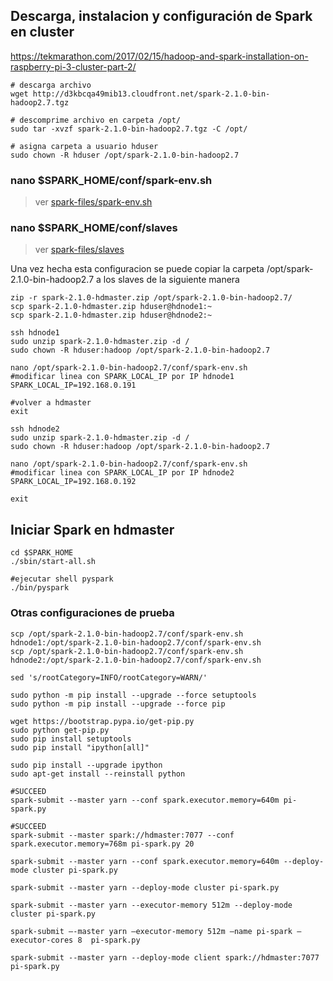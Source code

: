 ## Descarga, instalacion y configuración de Spark en cluster
https://tekmarathon.com/2017/02/15/hadoop-and-spark-installation-on-raspberry-pi-3-cluster-part-2/

```
# descarga archivo
wget http://d3kbcqa49mib13.cloudfront.net/spark-2.1.0-bin-hadoop2.7.tgz

# descomprime archivo en carpeta /opt/
sudo tar -xvzf spark-2.1.0-bin-hadoop2.7.tgz -C /opt/

# asigna carpeta a usuario hduser
sudo chown -R hduser /opt/spark-2.1.0-bin-hadoop2.7
```

### nano $SPARK_HOME/conf/spark-env.sh
> ver [spark-files/spark-env.sh](spark-files/spark-env.sh)

### nano $SPARK_HOME/conf/slaves
> ver [spark-files/slaves](spark-files/slaves)

Una vez hecha esta configuracion se puede copiar la carpeta /opt/spark-2.1.0-bin-hadoop2.7 a los slaves de la siguiente manera
```
zip -r spark-2.1.0-hdmaster.zip /opt/spark-2.1.0-bin-hadoop2.7/
scp spark-2.1.0-hdmaster.zip hduser@hdnode1:~
scp spark-2.1.0-hdmaster.zip hduser@hdnode2:~

ssh hdnode1
sudo unzip spark-2.1.0-hdmaster.zip -d /
sudo chown -R hduser:hadoop /opt/spark-2.1.0-bin-hadoop2.7

nano /opt/spark-2.1.0-bin-hadoop2.7/conf/spark-env.sh
#modificar linea con SPARK_LOCAL_IP por IP hdnode1
SPARK_LOCAL_IP=192.168.0.191

#volver a hdmaster
exit

ssh hdnode2
sudo unzip spark-2.1.0-hdmaster.zip -d /
sudo chown -R hduser:hadoop /opt/spark-2.1.0-bin-hadoop2.7

nano /opt/spark-2.1.0-bin-hadoop2.7/conf/spark-env.sh
#modificar linea con SPARK_LOCAL_IP por IP hdnode2
SPARK_LOCAL_IP=192.168.0.192

exit
```

## Iniciar Spark en hdmaster
```
cd $SPARK_HOME
./sbin/start-all.sh

#ejecutar shell pyspark
./bin/pyspark
```



### Otras configuraciones de prueba

```
scp /opt/spark-2.1.0-bin-hadoop2.7/conf/spark-env.sh hdnode1:/opt/spark-2.1.0-bin-hadoop2.7/conf/spark-env.sh
scp /opt/spark-2.1.0-bin-hadoop2.7/conf/spark-env.sh hdnode2:/opt/spark-2.1.0-bin-hadoop2.7/conf/spark-env.sh

sed 's/rootCategory=INFO/rootCategory=WARN/'

sudo python -m pip install --upgrade --force setuptools
sudo python -m pip install --upgrade --force pip

wget https://bootstrap.pypa.io/get-pip.py
sudo python get-pip.py
sudo pip install setuptools
sudo pip install "ipython[all]"

sudo pip install --upgrade ipython
sudo apt-get install --reinstall python

#SUCCEED
spark-submit --master yarn --conf spark.executor.memory=640m pi-spark.py

#SUCCEED
spark-submit --master spark://hdmaster:7077 --conf spark.executor.memory=768m pi-spark.py 20

spark-submit --master yarn --conf spark.executor.memory=640m --deploy-mode cluster pi-spark.py

spark-submit --master yarn --deploy-mode cluster pi-spark.py

spark-submit --master yarn --executor-memory 512m --deploy-mode cluster pi-spark.py

spark-submit –-master yarn –executor-memory 512m –name pi-spark –executor-cores 8  pi-spark.py

spark-submit --master yarn --deploy-mode client spark://hdmaster:7077 pi-spark.py

```
